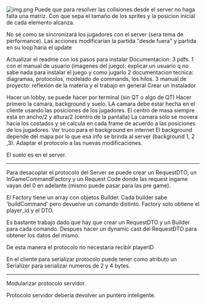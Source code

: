 ![img.png](https://plantuml-server.kkeisuke.dev/svg/XP11IyH038NlyojoKw6rzs9bGMzUbbty0MCREmCpcJ79M1Rnlpjso-91yVJWvUCbBpjHorfYC5TEDKlVTJbO-dPknnGxmRU2D68xUJkpZSROeebAV44s3y4ZQNj_H7v7xjdFJf_mz9WMscPtRRiDQ-e9-QXMYy007pb90ruEXSZJF2WNR63oFAmf3Q2EdvS5P-qPQKBUhqdNFmDl32L5I7KHR2oeymBYKWaJMFBHLa0TGgnKh0GKKXzMIzOJAoLBbSMh0mkYAV_Ly3cRizDURlkdtwiDyal1NMrKN_q5.svg)
Puede que para resolver las colisiones desde el server no haga falta una matriz. Con que sepa el tamaño de los sprites y la posicion inicial de cada elemento alcanza. 

No sé como se sincronizará los jugadores con el server (sera tema de performance). Las acciones modificarían la partida "desde fuera" y partida en su loop haria el update 

Actualizar el readme con los pasos para instalar
Documentacion: 3 pdfs. 
1 con el manual de usuario (imagenes del juego): explicar un usuario q no sabe nada para instalar el juego y como jugarlo
2 documentacion tecnica: diagramas, protocolos, modelado de commands, los hilos.
3 manual de proyecto: reflexión de la materia y el trabajo en general
Crear un instalador

Hacer un lobby, se puede hacer por terminal (sin QT o algo de QT)
Hacer primero la camara, background y suelo.
LA camara debe estar hecha en el cliente usando las posiciones de los jugadores.
El centro de masa siempre esta en ancho/2 y altura/2 (centro de la pantalla)
La camara solo se movera hacia los costados y se calcula en cada frame de acuerdo a las posiciones de los jugadores.
Ver truco para el background en internet
El background depende del mapa por lo que esa info se brinda al server (background 1, 2 ,3).
Adaptar el protocolo a las nuevas modificaciones. 

El suelo es en el server.

-----

Para desacoplar el protocolo del Server se puede crear un RequestDTO, un InGameCommandFactory y un Request Code donde
las request ingame vayan del 0 en adelante (mismo puede pasar para las pre game).

El Factory tiene un array con objetos Builder.
Cada builder sabe 'buildCommand' pero devuelve un comando distinto.
Factory solo obtiene el player_id y el DTO.

Es bastante trabajo dado que hay que crear un RequestDTO y un Builder para cada comando.
Despues hacer un dynamic cast del RequestDTO para obtener los datos del mismo.

De esta manera el protocolo no necestaria recibir playerID

En el cliente para serializar protocolo puede tener como atributo un Serializer para
serializar numeros de 2 y 4 bytes.

-------

Modularizar protocolo servidor.

Protocolo servidor deberia devolver un puntero inteligente.